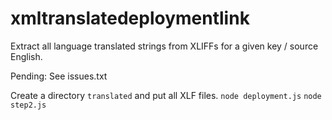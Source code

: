 # xmltranslatedeploymentlink
Extract all language translated strings from XLIFFs for a given key / source English. 

Pending:
See issues.txt

Create a directory `translated` and put all XLF files.
`node deployment.js`
`node step2.js`
